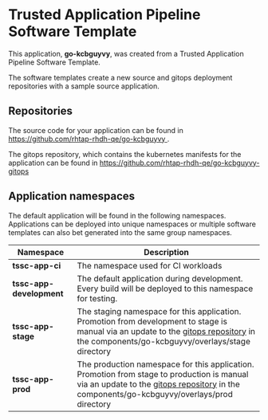 # Trusted Application Pipeline Software Template

This application, **go-kcbguyvy**, was created from a Trusted Application Pipeline Software Template.

The software templates create a new source and gitops deployment repositories with a sample source application. 

## Repositories

The source code for your application can be found in [https://github.com/rhtap-rhdh-qe/go-kcbguyvy ](https://github.com/rhtap-rhdh-qe/go-kcbguyvy ).
 
The gitops repository, which contains the kubernetes manifests for the application can be found in 
[https://github.com/rhtap-rhdh-qe/go-kcbguyvy-gitops ](https://github.com/rhtap-rhdh-qe/go-kcbguyvy-gitops ) 

## Application namespaces 

The default application will be found in the following namespaces. Applications can be deployed into unique namespaces or multiple software templates can also bet generated into the same group namespaces.  

|  Namespace   |  Description   |  
| -------- | -------- |
| **tssc-app-ci** | The namespace used for CI workloads |
| **tssc-app-development** | The default application during development. Every build will be deployed to this namespace for testing. |
| **tssc-app-stage** | The staging namespace for this application. Promotion from development to stage is manual via an update to the [gitops repository](https://github.com/rhtap-rhdh-qe/go-kcbguyvy-gitops ) in the components/go-kcbguyvy/overlays/stage directory |
| **tssc-app-prod** | The production namespace for this application. Promotion from stage to production is manual via an update to the [gitops repository](https://github.com/rhtap-rhdh-qe/go-kcbguyvy-gitops ) in the components/go-kcbguyvy/overlays/prod directory |